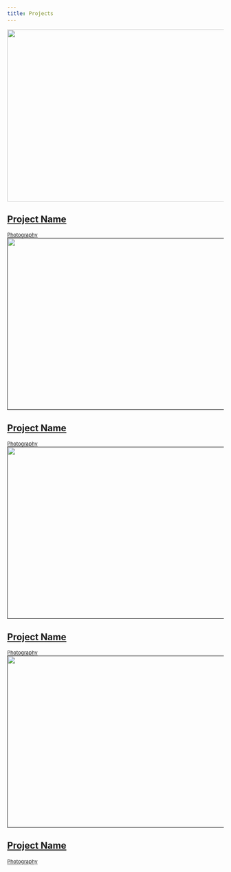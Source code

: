 ```yaml
---
title: Projects
---
```

<link rel="stylesheet" href="../assets/css/research-style.css">
<div class="site-content">
   <div class="demo demo-1">
      <div class="project-list">
         <div class="project">
            <div class="project__card">
               <a href="google.com" class='project__image'><img src="http://unsplash.it/600/400?image=189" width=600 height=400 alt=""/></a>
               <div class="project__detail">
                  <h2 class="project__title"><a href="#">Project Name</a></h2>
                  <small class="project__category"><a href="#">Photography</a></small>
               </div>
            </div>
         </div>
         <div class="project">
            <div class="project__card">
               <a href="" class="project__image"><img src="http://unsplash.it/600/400?image=189" width=600 height=400 alt=""></a>
               <div class="project__detail">
                  <h2 class="project__title"><a href="#">Project Name</a></h2>
                  <small class="project__category"><a href="#">Photography</a></small>
               </div>
            </div>
         </div>
         <div class="project">
            <div class="project__card">
               <a href="" class="project__image"><img src="http://unsplash.it/600/400?image=189" width=600 height=400 alt=""></a>
               <div class="project__detail">
                  <h2 class="project__title"><a href="#">Project Name</a></h2>
                  <small class="project__category"><a href="#">Photography</a></small>
               </div>
            </div>
         </div>
         <div class="project">
            <div class="project__card">
               <a href="" class="project__image"><img src="http://unsplash.it/600/400?image=189" width=600 height=400 alt=""></a>
               <div class="project__detail">
                  <h2 class="project__title"><a href="#">Project Name</a></h2>
                  <small class="project__category"><a href="#">Photography</a></small>
               </div>
            </div>
         </div>
      </div>
   </div>
</div>
<script src="https://ajax.googleapis.com/ajax/libs/jquery/1.12.0/jquery.min.js"></script>
<script>window.jQuery || document.write('<script src="js/vendor/jquery-1.12.1.min.js"><\\/script>')</script>
<!-- Place this tag right after the last button or just before your close body tag. -->
<script async defer id="github-bjs" src="https://buttons.github.io/buttons.js"></script>
<script>window.twttr = (function(d, s, id) {
   var js, fjs = d.getElementsByTagName(s)[0],
     t = window.twttr || {};
   if (d.getElementById(id)) return t;
   js = d.createElement(s);
   js.id = id;
   js.src = "https://platform.twitter.com/widgets.js";
   fjs.parentNode.insertBefore(js, fjs);
   
   t._e = [];
   t.ready = function(f) {
     t._e.push(f);
   };
   
   return t;
   }(document, "script", "twitter-wjs"));
</script>
<script src="../assets/js/plugins/jquery.hover3d.js" ></script>
<script>
   $(document).ready(function(){
   	$(".project").hover3d({
   		selector: ".project__card"
   	});
   
   	$(".movie").hover3d({
   		selector: ".movie__card",
   		shine: true,
   		sensitivity: 20,
   	});
   });
   
</script>
